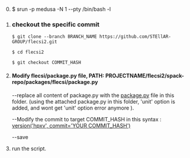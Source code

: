 0. $ srun -p medusa -N 1 --pty /bin/bash -l
1. ### checkout the specific commit
       $ git clone --branch BRANCH_NAME https://github.com/STEllAR-GROUP/flecsi2.git
      
       $ cd flecsi2
      
       $ git checkout COMMIT_HASH
   
2. #### Modify flecsi/package.py file,   PATH:  PROJECTNAME/flecsi2/spack-repo/packages/flecsi/package.py
   
   --replace all content of package.py with the [package.py](https://github.com/hcq9102/my_flecsi/blob/main/build%20hpxbackend%20with%20commit/package.py) file in this folder. (using the attached package.py in this folder, 'unit' option is added, and wont get 'unit' option error anymore ).
   
   --Modify the commit to target COMMIT_HASH in this syntax : [version('hpxv', commit='YOUR COMMIT_HASH')](https://github.com/hcq9102/my_flecsi/blob/main/build%20hpxbackend%20with%20commit/package.py#L21)
   
   --save
6. run the script.
